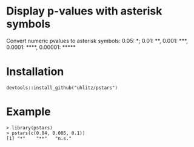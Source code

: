 
#  Display p-values with asterisk symbols

Convert numeric pvalues to asterisk symbols: 0.05: \*; 0.01: \*\*, 0.001: \*\*\*, 0.0001: \*\*\*\*, 0.00001: \*\*\*\*\*

# Installation

```
devtools::install_github("uhlitz/pstars")
```

# Example

```
> library(pstars)
> pstars(c(0.04, 0.005, 0.1))
[1] "*"    "**"   "n.s."
```
